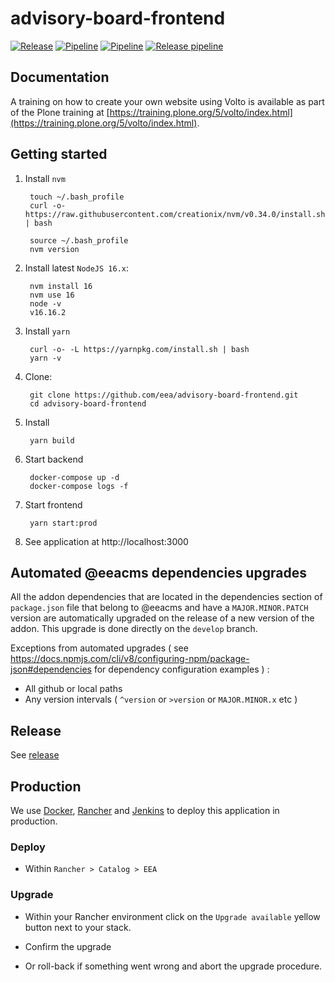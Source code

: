 # advisory-board-frontend

[![Release](https://img.shields.io/github/v/release/eea/advisory-board-frontend?sort=semver)](https://github.com/eea/advisory-board-frontend/releases)
[![Pipeline](https://ci.eionet.europa.eu/buildStatus/icon?job=volto%2Fadvisory-board-frontend%2Fmaster&subject=master)](https://ci.eionet.europa.eu/view/Github/job/volto/job/advisory-board-frontend/job/master/lastBuild/display/redirect)
[![Pipeline](https://ci.eionet.europa.eu/buildStatus/icon?job=volto%2Fadvisory-board-frontend%2Fdevelop&subject=develop)](https://ci.eionet.europa.eu/view/Github/job/volto/job/advisory-board-frontend/job/develop/lastBuild/display/redirect)
[![Release pipeline](https://ci.eionet.europa.eu/buildStatus/icon?job=volto%2Fadvisory-board-frontend%2F0.20.0&build=last&subject=release%20v0.20.0%20pipeline)](https://ci.eionet.europa.eu/view/Github/job/volto/job/advisory-board-frontend/job/0.20.0/lastBuild/display/redirect/)


## Documentation

A training on how to create your own website using Volto is available as part of the Plone training at [https://training.plone.org/5/volto/index.html](https://training.plone.org/5/volto/index.html).


## Getting started

1. Install `nvm`

        touch ~/.bash_profile
        curl -o- https://raw.githubusercontent.com/creationix/nvm/v0.34.0/install.sh | bash

        source ~/.bash_profile
        nvm version

1. Install latest `NodeJS 16.x`:

        nvm install 16
        nvm use 16
        node -v
        v16.16.2

1. Install `yarn`

        curl -o- -L https://yarnpkg.com/install.sh | bash
        yarn -v

1. Clone:

        git clone https://github.com/eea/advisory-board-frontend.git
        cd advisory-board-frontend

1. Install

        yarn build

1. Start backend

        docker-compose up -d
        docker-compose logs -f

1. Start frontend

        yarn start:prod

1. See application at http://localhost:3000

## Automated @eeacms dependencies upgrades

All the addon dependencies that are located in the dependencies section of `package.json` file that belong to @eeacms and have a `MAJOR.MINOR.PATCH` version are automatically upgraded on the release of a new version of the addon. This upgrade is done directly on the `develop` branch.

Exceptions from automated upgrades ( see https://docs.npmjs.com/cli/v8/configuring-npm/package-json#dependencies for dependency configuration examples ) :
* All github or local paths
* Any version intervals ( `^version` or `>version` or `MAJOR.MINOR.x` etc )

## Release

See [release](https://github.com/eea/ims-frontend/tree/master/RELEASE.md)

## Production

We use [Docker](https://www.docker.com/), [Rancher](https://rancher.com/) and [Jenkins](https://jenkins.io/) to deploy this application in production.

### Deploy

* Within `Rancher > Catalog > EEA`

### Upgrade

* Within your Rancher environment click on the `Upgrade available` yellow button next to your stack.

* Confirm the upgrade

* Or roll-back if something went wrong and abort the upgrade procedure.
